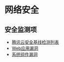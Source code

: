 # 网络安全

## 安全监测项
- [腾讯云安全基线检测列表](https://cloud.tencent.com/document/product/296/17339)
- [Web应用漏洞](https://cloud.tencent.com/document/product/296/17342)
- [系统组件漏洞](https://cloud.tencent.com/document/product/296/17341)
